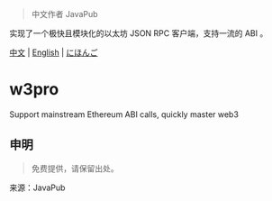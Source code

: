 > 中文作者 JavaPub

实现了一个极快且模块化的以太坊 JSON RPC 客户端，支持一流的 ABI 。

[中文](wiki/README_zh.md) | [English](wiki/README_en.md) | [にほんご](wiki/README_jp.md)

# w3pro
Support mainstream Ethereum ABI calls, quickly master web3













































## 申明

> 免费提供，请保留出处。

来源：JavaPub
